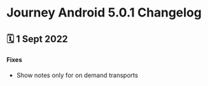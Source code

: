# Journey Android 5.0.1 Changelog

<h2>🗓 1 Sept 2022</h2>

#### Fixes
- Show notes only for on demand transports
